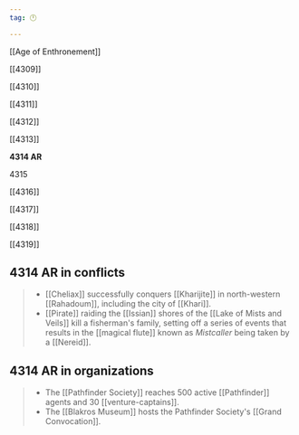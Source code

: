 ```yaml
---
tag: 🕛

---
```

[[Age of Enthronement]]


[[4309]]

[[4310]]

[[4311]]

[[4312]]

[[4313]]

**4314 AR**

4315

[[4316]]

[[4317]]

[[4318]]

[[4319]]



## 4314 AR in conflicts

>  - [[Cheliax]] successfully conquers [[Kharijite]] in north-western [[Rahadoum]], including the city of [[Khari]].
>  - [[Pirate]] raiding the [[Issian]] shores of the [[Lake of Mists and Veils]] kill a fisherman's family, setting off a series of events that results in the [[magical flute]] known as *Mistcaller* being taken by a [[Nereid]].


## 4314 AR in organizations

>  - The [[Pathfinder Society]] reaches 500 active [[Pathfinder]] agents and 30 [[venture-captains]].
>  - The [[Blakros Museum]] hosts the Pathfinder Society's [[Grand Convocation]].







